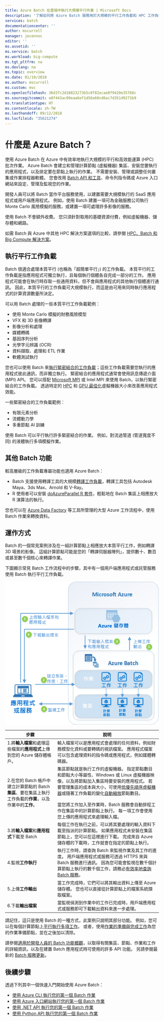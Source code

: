 ```yaml
---
title: Azure Batch 在雲端中執行大規模平行作業 | Microsoft Docs
description: '了解如何將 Azure Batch 服務用於大規模的平行工作負載和 HPC 工作負載 '
services: batch
documentationcenter: ''
author: mscurrell
manager: jeconnoc
editor: ''
ms.assetid: ''
ms.service: batch
ms.workload: big-compute
ms.tgt_pltfrm: na
ms.devlang: na
ms.topic: overview
ms.date: 01/19/2018
ms.author: mscurrell
ms.custom: mvc
ms.openlocfilehash: 36d37c2d18823273b5c0f82ecae0f9420e35768c
ms.sourcegitcommit: e8f443ac09eaa6ef1d56a60cd6ac7d351d9271b9
ms.translationtype: HT
ms.contentlocale: zh-TW
ms.lasthandoff: 09/12/2018
ms.locfileid: "35621274"
---
```

# <a name="what-is-azure-batch"></a>什麼是 Azure Batch？

使用 Azure Batch 在 Azure 中有效率地執行大規模的平行和高效能運算 (HPC) 批次作業。 Azure Batch 會建立和管理計算節點 (虛擬機器) 集區、安裝您要執行的應用程式，以及排定要在節點上執行的作業。 不需要安裝、管理或調整任何叢集或作業排程器軟體。 您會改用 [Batch API 和工具](batch-apis-tools.md)、命令列指令碼或 Azure 入口網站來設定、管理及監視您的作業。 

開發人員可以將 Batch 當作平台服務使用，以建置需要大規模執行的 SaaS 應用程式或用戶端應用程式。 例如，使用 Batch 建置一項可為金融服務公司執行 Monte Carlo 風險模擬的服務，或建置一項可處理許多影像的服務。

使用 Batch 不會額外收費。 您只須針對取用的基礎資源付費，例如虛擬機器、儲存體和網路。

如需 Batch 與 Azure 中其他 HPC 解決方案選項的比較，請參閱 [HPC、Batch 和 Big Compute 解決方案](../virtual-machines/linux/high-performance-computing.md)。

## <a name="run-parallel-workloads"></a>執行平行工作負載
Batch 很適合處理本質平行 (也稱為「超簡單平行」) 的工作負載。 本質平行的工作負載是指應用程式可獨立執行，且每個執行個體各自完成一部分的工作。 應用程式可能會在執行時存取一些通用資料，但不會與應用程式的其他執行個體進行通訊。 因此，本質平行的工作負載可大規模執行，而這是由可用來同時執行應用程式的計算資源數量所決定。

可以用 Batch 處理的一些本質平行工作負載範例：

* 使用 Monte Carlo 模擬的財務風險模型
* VFX 和 3D 影像轉譯
* 影像分析和處理
* 媒體轉碼
* 基因序列分析
* 光學字元辨識 (OCR)
* 資料擷取、處理和 ETL 作業
* 軟體測試執行

您也可以使用 Batch 來[執行緊密結合的工作負載](batch-mpi.md)；這些工作負載需要您執行的應用程式彼此通訊，而非獨立執行。 緊密結合的應用程式通常會使用訊息傳遞介面 (MPI) API。 您可以搭配 [Microsoft MPI](https://msdn.microsoft.com/library/bb524831(v=vs.85).aspx) 或 Intel MPI 來使用 Batch，以執行緊密結合的工作負載。 透過特定的 [HPC](../virtual-machines/linux/sizes-hpc.md) 和 [GPU 最佳化](../virtual-machines/linux/sizes-gpu.md)虛擬機器大小來改善應用程式效能。

一些緊密結合的工作負載範例：
* 有限元素分析
* 流體動力學
* 多重節點 AI 訓練

使用 Batch 可以平行執行許多緊密結合的作業。 例如，對流過管道 (管道寬度不同) 的液體執行多項模擬作業。

## <a name="additional-batch-capabilities"></a>其他 Batch 功能

較高層級的工作負載專屬功能也適用 Azure Batch：
* Batch 支援使用轉譯工具的大規模[轉譯工作負載](batch-rendering-service.md)，轉譯工具包括 Autodesk Maya、3ds Max、Arnold 和 V-Ray。 
* R 使用者可以安裝 [doAzureParallel R 套件](https://github.com/Azure/doAzureParallel)，輕鬆地在 Batch 集區上相應放大 R 演算法的執行。

您也可以在 [Azure Data Factory](../data-factory/transform-data-using-dotnet-custom-activity.md) 等工具所管理的大型 Azure 工作流程中，使用 Batch 作業來轉換資料。


## <a name="how-it-works"></a>運作方式
Batch 的一個常見案例涉及在一組計算節點上相應放大本質平行工作，例如轉譯 3D 場景的影像。 這組計算節點可能是您的「轉譯伺服器陣列」，提供數十、數百或甚至數千個核心來轉譯作業。

下圖顯示常見 Batch 工作流程中的步驟，其中有一個用戶端應用程式或託管服務使用 Batch 執行平行工作負載。

![Batch 方案逐步解說](./media/batch-technical-overview/tech_overview_03.png)


|步驟  |說明  |
|---------|---------|
|1.將**輸入檔案**和處理這些檔案的**應用程式**上傳到您的 Azure 儲存體帳戶。     |輸入檔案可以是應用程式會處理的任何資料，例如財務模型化資料或要轉碼的視訊檔案。 應用程式檔案可以包含處理資料的指令碼或應用程式，例如媒體轉碼器。|
|2.在您的 Batch 帳戶中建立計算節點的 Batch **集區**、要在集區上執行工作負載的**作業**，以及作業中的**工作**。     | 集區節點就是執行工作的虛擬機器。 指定節點數目和節點大小等屬性、Windows 或 Linux 虛擬機器映像，以及將節點加入集區時要安裝的應用程式。 若要管理集區的成本與大小，可使用[低優先順序虛擬機器](batch-low-pri-vms.md)或隨著工作負載的變化[自動縮放](batch-automatic-scaling.md)節點數目。 <br/><br/>當您將工作加入至作業時，Batch 服務會自動排程工作在集區中的計算節點上執行。 每一項工作會使用您上傳的應用程式來處理輸入檔。 |
|3.將**輸入檔案**和**應用程式**下載至 Batch     |每個工作在執行之前，可以將其要處理的輸入資料下載至指派的計算節點。 如果應用程式未安裝在集區節點上，您可以在這裡進行下載。 完成來自 Azure 儲存體的下載時，工作就會在指定的節點上執行。|
|4.監視**工作執行**     |執行工作時，請查詢 Batch 來監視作業及其工作的進度。 用戶端應用程式或服務可透過 HTTPS 來與 Batch 服務進行通訊。 因為您可能會監視在數千個計算節點上執行的數千個工作，請務必[有效率地查詢 Batch 服務](batch-efficient-list-queries.md)。|
|5.上傳**工作輸出**     |當工作完成時，它們可以將其輸出資料上傳至 Azure 儲存體。 您也可以直接從計算節點上的檔案系統擷取檔案。|
|6.下載**輸出檔案**     |當監視偵測到作業中的工作已完成時，用戶端應用程式或服務即可下載輸出資料來進一步處理。|




請記住，這只是使用 Batch 的一種方式，此案例只說明其部分功能。 例如，您可以在每個計算節點上[平行執行多項工作](batch-parallel-node-tasks.md)。 或者，使用[作業的準備與完成工作](batch-job-prep-release.md)為您的作業準備節點，並在之後加以清除。 

請參閱[適用於開發人員的 Batch 功能概觀](batch-api-basics.md)，以取得有關集區、節點、作業和工作的詳細資訊，以及在建置 Batch 應用程式時可使用的許多 API 功能。 另請參閱最新的 [Batch 服務更新](https://azure.microsoft.com/updates/?product=batch)。

## <a name="next-steps"></a>後續步驟

透過下列其中一個快速入門開始使用 Azure Batch：
* [使用 Azure CLI 執行您的第一個 Batch 作業](quick-create-cli.md)
* [使用 Azure 入口網站執行您的第一個 Batch 作業](quick-create-portal.md)
* [使用 .NET API 執行您的第一個 Batch 作業](quick-run-dotnet.md)
* [使用 Python API 執行您的第一個 Batch 作業](quick-run-python.md)

